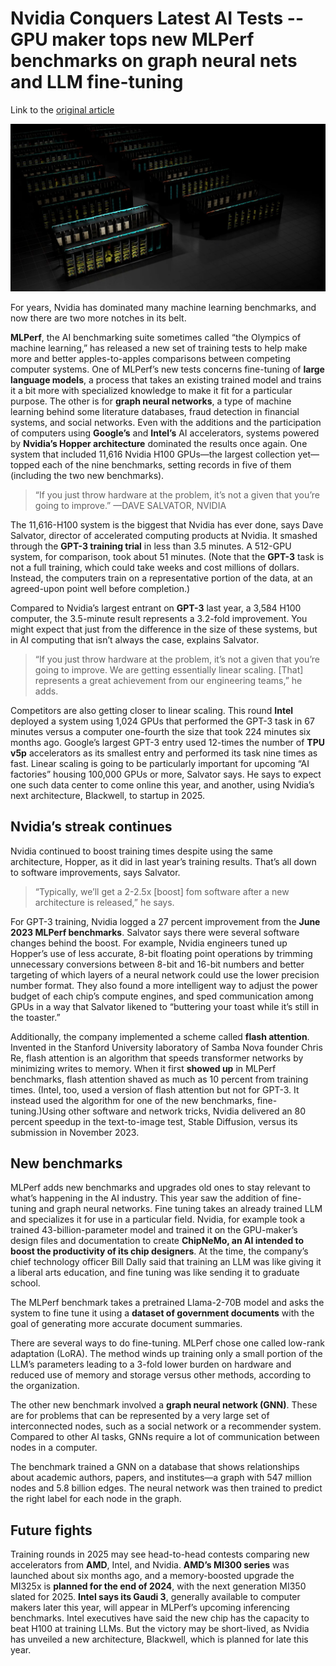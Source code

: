 # **Nvidia Conquers Latest AI Tests​** -- GPU maker tops new MLPerf benchmarks on graph neural nets and LLM fine-tuning

Link to the [original article](https://spectrum.ieee.org/mlperf-nvidia-conquers) 

![](./images/nvidia.jpg)

For years, Nvidia has dominated many machine learning benchmarks, and now there are two more notches in its belt.

**MLPerf**, the AI benchmarking suite sometimes called “the Olympics of machine learning,” has released a new set of training tests to help make more and better apples-to-apples comparisons between competing computer systems. One of MLPerf’s new tests concerns fine-tuning of **large language models**, a process that takes an existing trained model and trains it a bit more with specialized knowledge to make it fit for a particular purpose. The other is for **graph neural networks**, a type of machine learning behind some literature databases, fraud detection in financial systems, and social networks.
Even with the additions and the participation of computers using **Google’s** and **Intel’s** AI accelerators, systems powered by **Nvidia’s Hopper architecture** dominated the results once again. One system that included 11,616 Nvidia H100 GPUs—the largest collection yet—topped each of the nine benchmarks, setting records in five of them (including the two new benchmarks).


>“If you just throw hardware at the problem, it’s not a given that you’re going to improve.”
—DAVE SALVATOR, NVIDIA

The 11,616-H100 system is the biggest that Nvidia has ever done, says Dave Salvator, director of accelerated computing products at Nvidia. It smashed through the **GPT-3 training trial** in less than 3.5 minutes. A 512-GPU system, for comparison, took about 51 minutes. (Note that the **GPT-3** task is not a full training, which could take weeks and cost millions of dollars. Instead, the computers train on a representative portion of the data, at an agreed-upon point well before completion.)

Compared to Nvidia’s largest entrant on **GPT-3** last year, a 3,584 H100 computer, the 3.5-minute result represents a 3.2-fold improvement. You might expect that just from the difference in the size of these systems, but in AI computing that isn’t always the case, explains Salvator. 

>“If you just throw hardware at the problem, it’s not a given that you’re going to improve. We are getting essentially linear scaling. [That] represents a great achievement from our engineering teams,” he adds.

Competitors are also getting closer to linear scaling. This round **Intel** deployed a system using 1,024 GPUs that performed the GPT-3 task in 67 minutes versus a computer one-fourth the size that took 224 minutes six months ago. Google’s largest GPT-3 entry used 12-times the number of **TPU v5p** accelerators as its smallest entry and performed its task nine times as fast. Linear scaling is going to be particularly important for upcoming “AI factories” housing 100,000 GPUs or more, Salvator says. He says to expect one such data center to come online this year, and another, using Nvidia’s next architecture, Blackwell, to startup in 2025.


## Nvidia’s streak continues

Nvidia continued to boost training times despite using the same architecture, Hopper, as it did in last year’s training results. That’s all down to software improvements, says Salvator.
>“Typically, we’ll get a 2-2.5x [boost] fom software after a new architecture is released,” he says.

For GPT-3 training, Nvidia logged a 27 percent improvement from the **June 2023 MLPerf benchmarks**. Salvator says there were several software changes behind the boost. For example, Nvidia engineers tuned up Hopper’s use of less accurate, 8-bit floating point operations by trimming unnecessary conversions between 8-bit and 16-bit numbers and better targeting of which layers of a neural network could use the lower precision number format. They also found a more intelligent way to adjust the power budget of each chip’s compute engines, and sped communication among GPUs in a way that Salvator likened to “buttering your toast while it’s still in the toaster.”

Additionally, the company implemented a scheme called **flash attention**. Invented in the Stanford University laboratory of Samba Nova founder Chris Re, flash attention is an algorithm that speeds transformer networks by minimizing writes to memory. When it first **showed up** in MLPerf benchmarks, flash attention shaved as much as 10 percent from training times. (Intel, too, used a version of flash attention but not for GPT-3. It instead used the algorithm for one of the new benchmarks, fine-tuning.)Using other software and network tricks, Nvidia delivered an 80 percent speedup in the text-to-image test, Stable Diffusion, versus its submission in November 2023.


## New benchmarks

MLPerf adds new benchmarks and upgrades old ones to stay relevant to what’s happening in the AI industry. This year saw the addition of fine-tuning and graph neural networks.
Fine tuning takes an already trained LLM and specializes it for use in a particular field. Nvidia, for example took a trained 43-billion-parameter model and trained it on the GPU-maker’s design files and documentation to create **ChipNeMo, an AI intended to boost the productivity of its chip designers**. At the time, the company’s chief technology officer Bill Dally said that training an LLM was like giving it a liberal arts education, and fine tuning was like sending it to graduate school.

The MLPerf benchmark takes a pretrained Llama-2-70B model and asks the system to fine tune it using a **dataset of government documents** with the goal of generating more accurate document summaries.

There are several ways to do fine-tuning. MLPerf chose one called low-rank adaptation (LoRA). The method winds up training only a small portion of the LLM’s parameters leading to a 3-fold lower burden on hardware and reduced use of memory and storage versus other methods, according to the organization.

The other new benchmark involved a **graph neural network (GNN)**. These are for problems that can be represented by a very large set of interconnected nodes, such as a social network or a recommender system. Compared to other AI tasks, GNNs require a lot of communication between nodes in a computer.

The benchmark trained a GNN on a database that shows relationships about academic authors, papers, and institutes—a graph with 547 million nodes and 5.8 billion edges. The neural network was then trained to predict the right label for each node in the graph.


## Future fights

Training rounds in 2025 may see head-to-head contests comparing new accelerators from **AMD**, Intel, and Nvidia. **AMD’s MI300 series** was launched about six months ago, and a memory-boosted upgrade the MI325x is **planned for the end of 2024**, with the next generation MI350 slated for 2025. **Intel says its Gaudi 3**, generally available to computer makers later this year, will appear in MLPerf’s upcoming inferencing benchmarks. Intel executives have said the new chip has the capacity to beat H100 at training LLMs. But the victory may be short-lived, as Nvidia has unveiled a new architecture, Blackwell, which is planned for late this year.


